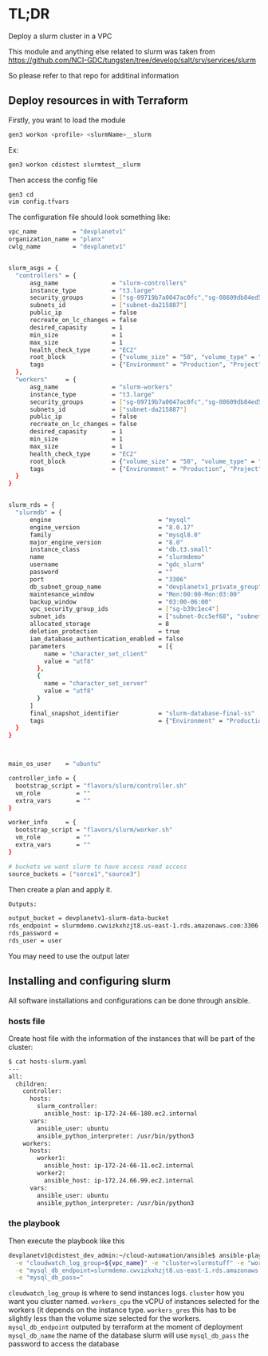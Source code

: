 # TL;DR

Deploy a slurm cluster in a VPC

This module and anything else related to slurm was taken from https://github.com/NCI-GDC/tungsten/tree/develop/salt/srv/services/slurm

So please refer to that repo for additinal information

## Deploy resources in with Terraform

Firstly, you want to load the module

```bash
gen3 workon <profile> <slurmName>__slurm
```

Ex:
```bash
gen3 workon cdistest slurmtest__slurm
```

Then access the config file

```bash
gen3 cd
vim config.tfvars
```

The configuration file should look something like:

```bash
vpc_name          = "devplanetv1"
organization_name = "planx"
cwlg_name         = "devplanetv1"


slurm_asgs = {
  "controllers" = {
      asg_name               = "slurm-controllers"
      instance_type          = "t3.large"
      security_groups        = ["sg-09719b7a0047ac0fc","sg-08609db84ed542c77"]
      subnets_id             = ["subnet-da215887"]
      public_ip              = false
      recreate_on_lc_changes = false
      desired_capasity       = 1
      min_size               = 1
      max_size               = 1
      health_check_type      = "EC2"
      root_block             = {"volume_size" = "50", "volume_type" = "gp2", "delete_on_termination" = "true"}
      tags                   = {"Environment" = "Production", "Project" = "slurm"}
  },
  "workers"     = {
      asg_name               = "slurm-workers"
      instance_type          = "t3.large"
      security_groups        = ["sg-09719b7a0047ac0fc","sg-08609db84ed542c77"]
      subnets_id             = ["subnet-da215887"]
      public_ip              = false
      recreate_on_lc_changes = false
      desired_capasity       = 1
      min_size               = 1
      max_size               = 1
      health_check_type      = "EC2"
      root_block             = {"volume_size" = "50", "volume_type" = "gp2", "delete_on_termination" = "true"}
      tags                   = {"Environment" = "Production", "Project" = "slurm"}
  }
}


slurm_rds = {
  "slurmdb" = {
      engine                              = "mysql"
      engine_version                      = "8.0.17"
      family                              = "mysql8.0"
      major_engine_version                = "8.0"
      instance_class                      = "db.t3.small"
      name                                = "slurmdemo"
      username                            = "gdc_slurm"
      password                            = ""
      port                                = "3306"
      db_subnet_group_name                = "devplanetv1_private_group"
      maintenance_window                  = "Mon:00:00-Mon:03:00"
      backup_window                       = "03:00-06:00"
      vpc_security_group_ids              = ["sg-b39c1ec4"]
      subnet_ids                          = ["subnet-0cc5ef68", "subnet-da215887"]
      allocated_storage                   = 8
      deletion_protection                 = true
      iam_database_authentication_enabled = false
      parameters                          = [{
          name = "character_set_client"
          value = "utf8"
        },
        {
          name = "character_set_server"
          value = "utf8"
        }
      ]
      final_snapshot_identifier           = "slurm-database-final-ss"
      tags                                = {"Environment" = "Production", "Project" = "slurm"}
  }
}



main_os_user    = "ubuntu"

controller_info = {
  bootstrap_script = "flavors/slurm/controller.sh"
  vm_role          = ""
  extra_vars       = ""
}

worker_info     = {
  bootstrap_script = "flavors/slurm/worker.sh"
  vm_role          = ""
  extra_vars       = ""
}

# buckets we want slurm to have access read access
source_buckets = ["sorce1","source3"]
```


Then create a plan and apply it. 

```bash
Outputs:

output_bucket = devplanetv1-slurm-data-bucket
rds_endpoint = slurmdemo.cwvizkxhzjt8.us-east-1.rds.amazonaws.com:3306
rds_password = 
rds_user = user
```

You may need to use the output later


## Installing and configuring slurm

All software installations and configurations can be done through ansible.

### hosts file

Create host file with the information of the instances that will be part of the cluster:

```bash
$ cat hosts-slurm.yaml
---
all:
  children:
    controller:
      hosts:
        slurm_controller:
          ansible_host: ip-172-24-66-180.ec2.internal
      vars:
        ansible_user: ubuntu
        ansible_python_interpreter: /usr/bin/python3
    workers:
      hosts:
        worker1:
          ansible_host: ip-172-24-66-11.ec2.internal
        worker2:
          ansible_host: ip-172.24.66.99.ec2.internal
      vars:
        ansible_user: ubuntu
        ansible_python_interpreter: /usr/bin/python3
```


### the playbook
Then execute the playbook like this



```bash
devplanetv1@cdistest_dev_admin:~/cloud-automation/ansible$ ansible-playbook -i hosts-slurm.yaml playbooks/slurm_cluster.yaml \
  -e "cloudwatch_log_group=${vpc_name}" -e "cluster=slurmstuff" -e "workers_cpu=2" -e "workers_gres=40" \
  -e "mysql_db_endpoint=slurmdemo.cwvizkxhzjt8.us-east-1.rds.amazonaws.com" -e "mysql_db_name=bio_slurm" \
  -e "mysql_db_pass="
```

`cloudwatch_log_group` is where to send instances logs.
`cluster` how you want you cluster named.
`workers_cpu` the vCPU of instances selected for the workers (it depends on the instance type.
`workers_gres` this has to be slightly less than the volume size selected for the workers.
`mysql_db_endpoint` outputed by terraform at the moment of deployment
`mysql_db_name` the name of the database slurm will use
`mysql_db_pass` the password to access the database 


